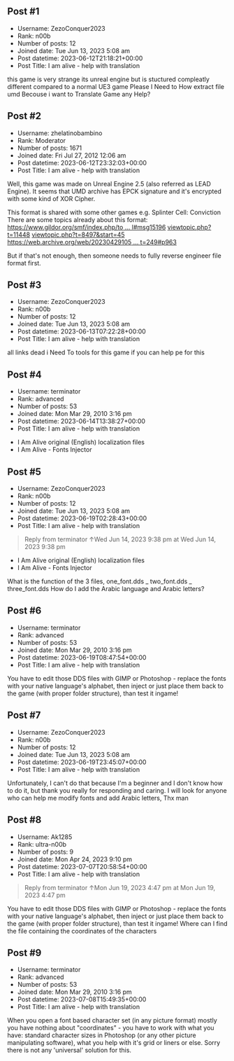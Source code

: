 ## Post #1
- Username: ZezoConquer2023
- Rank: n00b
- Number of posts: 12
- Joined date: Tue Jun 13, 2023 5:08 am
- Post datetime: 2023-06-12T21:18:21+00:00
- Post Title: I am alive - help with translation

this game is very strange its unreal engine but is stuctured compleatly different compared to a normal UE3 game
Please I Need to How extract file umd Becouse i want to Translate Game
any Help?
## Post #2
- Username: zhelatinobambino
- Rank: Moderator
- Number of posts: 1671
- Joined date: Fri Jul 27, 2012 12:06 am
- Post datetime: 2023-06-12T23:32:03+00:00
- Post Title: I am alive - help with translation

Well, this game was made on Unreal Engine 2.5 (also referred as LEAD Engine).
It seems that UMD archive has EPCK signature and it's encrypted with some kind of XOR Cipher.

This format is shared with some other games e.g. Splinter Cell: Conviction
There are some topics already about this format:
[https://www.gildor.org/smf/index.php/to ... l#msg15196](https://www.gildor.org/smf/index.php/topic,458.msg15196.html#msg15196)
[viewtopic.php?t=11448](https://forum.xentax.com/viewtopic.php?t=11448)
[viewtopic.php?t=8497&start=45](https://forum.xentax.com/viewtopic.php?t=8497&start=45)
[https://web.archive.org/web/20230429105 ... t=249#p963](https://web.archive.org/web/20230429105349/https://zenhax.com/viewtopic.php?t=249#p963)

But if that's not enough, then someone needs to fully reverse engineer file format first.
## Post #3
- Username: ZezoConquer2023
- Rank: n00b
- Number of posts: 12
- Joined date: Tue Jun 13, 2023 5:08 am
- Post datetime: 2023-06-13T07:22:28+00:00
- Post Title: I am alive - help with translation

all links dead 
i Need To tools for this game if you can help pe for this
## Post #4
- Username: terminator
- Rank: advanced
- Number of posts: 53
- Joined date: Mon Mar 29, 2010 3:16 pm
- Post datetime: 2023-06-14T13:38:27+00:00
- Post Title: I am alive - help with translation

* I Am Alive original (English) localization files
* I Am Alive - Fonts Injector
## Post #5
- Username: ZezoConquer2023
- Rank: n00b
- Number of posts: 12
- Joined date: Tue Jun 13, 2023 5:08 am
- Post datetime: 2023-06-19T02:28:43+00:00
- Post Title: I am alive - help with translation

> Reply from terminator ↑Wed Jun 14, 2023 9:38 pm at Wed Jun 14, 2023 9:38 pm
>
> 
* I Am Alive original (English) localization files
* I Am Alive - Fonts Injector

What is the function of the 3 files, one_font.dds _ two_font.dds _ three_font.dds
How do I add the Arabic language and Arabic letters?
## Post #6
- Username: terminator
- Rank: advanced
- Number of posts: 53
- Joined date: Mon Mar 29, 2010 3:16 pm
- Post datetime: 2023-06-19T08:47:54+00:00
- Post Title: I am alive - help with translation

You have to edit those DDS files with GIMP or Photoshop - replace the fonts with your native language's alphabet, then inject or just place them back to the game (with proper folder structure), than test it ingame!
## Post #7
- Username: ZezoConquer2023
- Rank: n00b
- Number of posts: 12
- Joined date: Tue Jun 13, 2023 5:08 am
- Post datetime: 2023-06-19T23:45:07+00:00
- Post Title: I am alive - help with translation

Unfortunately, I can't do that because I'm a beginner and I don't know how to do it, but thank you really for responding and caring.
I will look for anyone who can help me modify fonts and add Arabic letters, Thx man
## Post #8
- Username: Ak1285
- Rank: ultra-n00b
- Number of posts: 9
- Joined date: Mon Apr 24, 2023 9:10 pm
- Post datetime: 2023-07-07T20:58:54+00:00
- Post Title: I am alive - help with translation

> Reply from terminator ↑Mon Jun 19, 2023 4:47 pm at Mon Jun 19, 2023 4:47 pm
>
> 
You have to edit those DDS files with GIMP or Photoshop - replace the fonts with your native language's alphabet, then inject or just place them back to the game (with proper folder structure), than test it ingame!
Where can I find the file containing the coordinates of the characters
## Post #9
- Username: terminator
- Rank: advanced
- Number of posts: 53
- Joined date: Mon Mar 29, 2010 3:16 pm
- Post datetime: 2023-07-08T15:49:35+00:00
- Post Title: I am alive - help with translation

When you open a font based character set (in any picture format) mostly you have nothing about "coordinates" - you have to work with what you have: standard character sizes in Photoshop (or any other picture manipulating software), what you help with it's grid or liners or else.
Sorry there is not any 'universal' solution for this.

